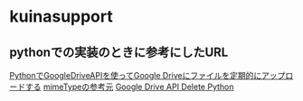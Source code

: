 # kuinasupport

## pythonでの実装のときに参考にしたURL
[PythonでGoogleDriveAPIを使ってGoogle Driveにファイルを定期的にアップロードする](https://qiita.com/munaita_/items/d03b67b74868c3e4fb2d)
[mimeTypeの参考元](https://www.tagindex.com/html5/basic/mimetype.html)
[Google Drive API Delete Python](https://stackoverflow.com/questions/54131041/google-drive-api-delete-python)
